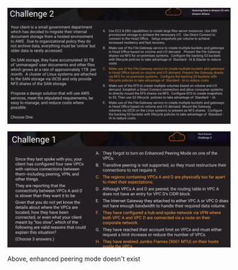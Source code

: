 ![alt text](challenge2.png)

![alt text](networking_challenge1.png)

Above, enhanced peering mode doesn't exist
